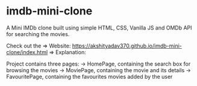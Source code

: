 # imdb-mini-clone


A Mini IMDb clone built using simple HTML, CSS, Vanilla JS and OMDb API for searching the movies.

Check out the
=> Website: https://akshityadav370.github.io/imdb-mini-clone/index.html
=> Explanation: 

Project contains three pages:
-> HomePage, containing the search box for browsing the movies
-> MoviePage, containing the movie and its details
-> FavouritePage, containing the favourites movies added by the user

